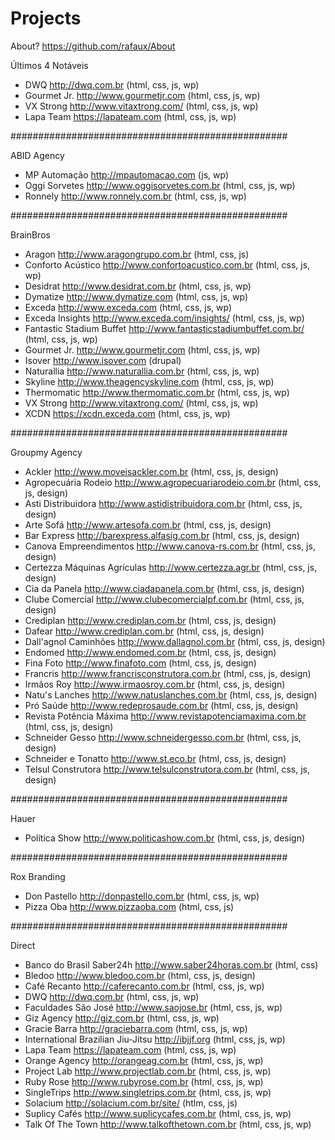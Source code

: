 # Projects

About? https://github.com/rafaux/About

Últimos 4 Notáveis
- DWQ http://dwq.com.br (html, css, js, wp)
- Gourmet Jr. http://www.gourmetjr.com (html, css, js, wp)
- VX Strong http://www.vitaxtrong.com/ (html, css, js, wp)
- Lapa Team https://lapateam.com (html, css, js, wp)

##################################################

ABID Agency
- MP Automação http://mpautomacao.com (js, wp)
- Oggi Sorvetes http://www.oggisorvetes.com.br (html, css, js, wp)
- Ronnely http://www.ronnely.com.br (html, css, js, wp)

##################################################

BrainBros
- Aragon http://www.aragongrupo.com.br (html, css, js)
- Conforto Acústico http://www.confortoacustico.com.br (html, css, js, wp)
- Desidrat http://www.desidrat.com.br (html, css, js, wp)
- Dymatize http://www.dymatize.com (html, css, js, wp)
- Exceda http://www.exceda.com (html, css, js, wp)
- Exceda Insights http://www.exceda.com/insights/ (html, css, js, wp)
- Fantastic Stadium Buffet http://www.fantasticstadiumbuffet.com.br/ (html, css, js, wp)
- Gourmet Jr. http://www.gourmetjr.com (html, css, js, wp)
- Isover http://www.isover.com (drupal)
- Naturallia http://www.naturallia.com.br (html, css, js, wp)
- Skyline http://www.theagencyskyline.com (html, css, js, wp)
- Thermomatic http://www.thermomatic.com.br (html, css, js, wp)
- VX Strong http://www.vitaxtrong.com/ (html, css, js, wp)
- XCDN https://xcdn.exceda.com (html, css, js, wp)

##################################################

Groupmy Agency
- Ackler http://www.moveisackler.com.br (html, css, js, design)
- Agropecuária Rodeio http://www.agropecuariarodeio.com.br (html, css, js, design)
- Asti Distribuidora http://www.astidistribuidora.com.br (html, css, js, design)
- Arte Sofá http://www.artesofa.com.br (html, css, js, design)
- Bar Express http://barexpress.alfasig.com.br (html, css, js, design)
- Canova Empreendimentos http://www.canova-rs.com.br (html, css, js, design)
- Certezza Máquinas Agrículas http://www.certezza.agr.br (html, css, js, design)
- Cia da Panela http://www.ciadapanela.com.br (html, css, js, design)
- Clube Comercial http://www.clubecomercialpf.com.br (html, css, js, design)
- Crediplan http://www.crediplan.com.br (html, css, js, design)
- Dafear http://www.crediplan.com.br (html, css, js, design)
- Dall'agnol Caminhões http://www.dallagnol.com.br (html, css, js, design)
- Endomed http://www.endomed.com.br (html, css, js, design)
- Fina Foto http://www.finafoto.com (html, css, js, design)
- Francris http://www.francrisconstrutora.com.br (html, css, js, design)
- Irmãos Roy http://www.irmaosroy.com.br (html, css, js, design)
- Natu's Lanches http://www.natuslanches.com.br (html, css, js, design)
- Pró Saúde http://www.redeprosaude.com.br (html, css, js, design)
- Revista Potência Máxima http://www.revistapotenciamaxima.com.br (html, css, js, design)
- Schneider Gesso http://www.schneidergesso.com.br (html, css, js, design)
- Schneider e Tonatto http://www.st.eco.br (html, css, js, design)
- Telsul Construtora http://www.telsulconstrutora.com.br (html, css, js, design)

##################################################

Hauer
- Política Show http://www.politicashow.com.br (html, css, js, design)

##################################################

Rox Branding
- Don Pastello http://donpastello.com.br (html, css, js, wp)
- Pizza Oba http://www.pizzaoba.com (html, css, js)

##################################################

Direct
- Banco do Brasil Saber24h http://www.saber24horas.com.br (html, css)
- Bledoo http://www.bledoo.com.br (html, css, js, design)
- Café Recanto http://caferecanto.com.br (html, css, js, wp)
- DWQ http://dwq.com.br (html, css, js, wp)
- Faculdades São José http://www.saojose.br (html, css, js, wp)
- Giz Agency http://giz.com.br (html, css, js, wp)
- Gracie Barra http://graciebarra.com (html, css, js, wp)
- International Brazilian Jiu-Jitsu http://ibjjf.org (html, css, js, wp)
- Lapa Team https://lapateam.com (html, css, js, wp)
- Orange Agency http://orangeag.com.br (html, css, js, wp)
- Project Lab http://www.projectlab.com.br (html, css, js, wp)
- Ruby Rose http://www.rubyrose.com.br (html, css, js, wp)
- SingleTrips http://www.singletrips.com.br (html, css, js, wp)
- Solacium http://solacium.com.br/site/ (htlm, css, js)
- Suplicy Cafés http://www.suplicycafes.com.br (html, css, js, wp)
- Talk Of The Town http://www.talkofthetown.com.br (html, css, js, wp)

